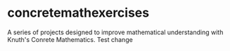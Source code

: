 # concretemathexercises
A series of projects designed to improve mathematical understanding with Knuth's Conrete Mathematics. Test change
